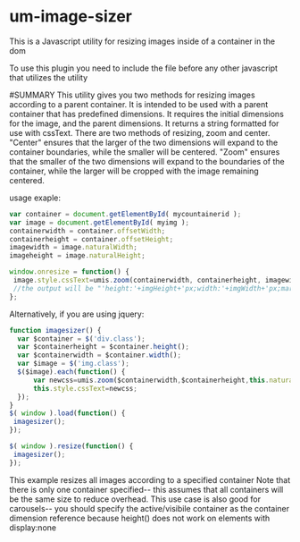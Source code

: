 # um-image-sizer
This is a Javascript utility for resizing images inside of a container in the dom

To use this plugin you need to include the file before any other javascript that utilizes the utility

 #SUMMARY
 This utility gives you two methods for resizing images according to a parent container.
 It is intended to be used with a parent container that has predefined dimensions.  It requires the initial dimensions for the image, and the parent dimensions.
 It returns a string formatted for use with cssText.  There are two methods of resizing, zoom and center.  "Center" ensures that the larger of the two dimensions will expand to the
 container boundaries, while the smaller will be centered.  "Zoom" ensures that the smaller of the two dimensions will expand to the boundaries of the container, while the larger will be cropped
 with the image remaining centered.

 usage exaple:
 ```javascript
 var container = document.getElementById( mycountainerid );
 var image = document.getElementById( myimg );
 containerwidth = container.offsetWidth;
 containerheight = container.offsetHeight;
 imagewidth = image.naturalWidth;
 imageheight = image.naturalHeight;

 window.onresize = function() {
  image.style.cssText=umis.zoom(containerwidth, containerheight, imagewidth, imageheight);
  //the output will be "'height:'+imgHeight+'px;width:'+imgWidth+'px;margin-left:'+leftmargin+'px;margin-top:'+topmargin+'px;';
 };
 ```
 
 Alternatively, if you are using jquery:
  ```javascript
 function imagesizer() {
	var $container = $('div.class');
    var $containerheight = $container.height();
    var $containerwidth = $container.width();
    var $image = $('img.class');
    $($image).each(function() {
		var newcss=umis.zoom($containerwidth,$containerheight,this.naturalWidth,this.naturalHeight);
		this.style.cssText=newcss;
	});
 }
 $( window ).load(function() {
   imagesizer();
 });

 $( window ).resize(function() {
   imagesizer();
 });
 ```
 This example resizes all images according to a specified container
 Note that there is only one container specified-- this assumes that all containers will be the same size to reduce overhead.
 This use case is also good for carousels-- you should specify the active/visibile container as the container dimension reference because height() does not work on elements with display:none

